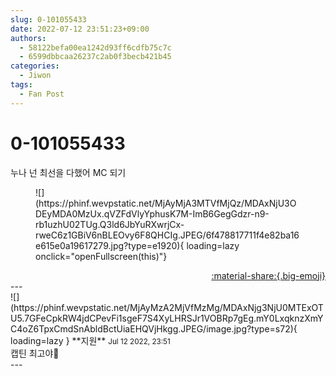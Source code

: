 ```yaml
---
slug: 0-101055433
date: 2022-07-12 23:51:23+09:00
authors:
  - 58122befa00ea1242d93ff6cdfb75c7c
  - 6599dbbcaa26237c2ab0f3becb421b45
categories:
  - Jiwon
tags:
  - Fan Post
---
```


# 0-101055433

<div class="post-container" markdown="1">
<div class="content-container md-sidebar__scrollwrap" markdown="1">

누나 넌 최선을 다했어 MC 되기
<figure markdown="1">
![](https://phinf.wevpstatic.net/MjAyMjA3MTVfMjQz/MDAxNjU3ODEyMDA0MzUx.qVZFdVlyYphusK7M-ImB6GegGdzr-n9-rb1uzhU02TUg.Q3ld6JbYuRXwrjCx-rweC6z1GBiV6nBLEOvy6F8QHCIg.JPEG/6f478817711f4e82ba16e615e0a19617279.jpg?type=e1920){ loading=lazy onclick="openFullscreen(this)"}
</figure>


</div>
</div>

<div style="text-align: right;" markdown="1">
<a href="https://weverse.io/fromis9/fanpost/0-101055433" style="text-align: right;">:material-share:{.big-emoji}</a>
</div>
---

<div class="comments-container md-sidebar__scrollwrap" markdown="1">
<div class="comment" markdown="1">
<div class='id-container' markdown="1">
![](https://phinf.wevpstatic.net/MjAyMzA2MjVfMzMg/MDAxNjg3NjU0MTExOTU5.7GFeCpkRW4jdCPevFi1sgeF7S4XyLHRSJr1VOBRp7gEg.mY0LxqknzXmYC4oZ6TpxCmdSnAbldBctUiaEHQVjHkgg.JPEG/image.jpg?type=s72){ loading=lazy }
**<span class="artist">지원</span>** <small>Jul 12 2022, 23:51</small><br>
</div>
<div class='comment-body' markdown="1">
캡틴 최고야🤍
</div>
</div>
</div>
---
